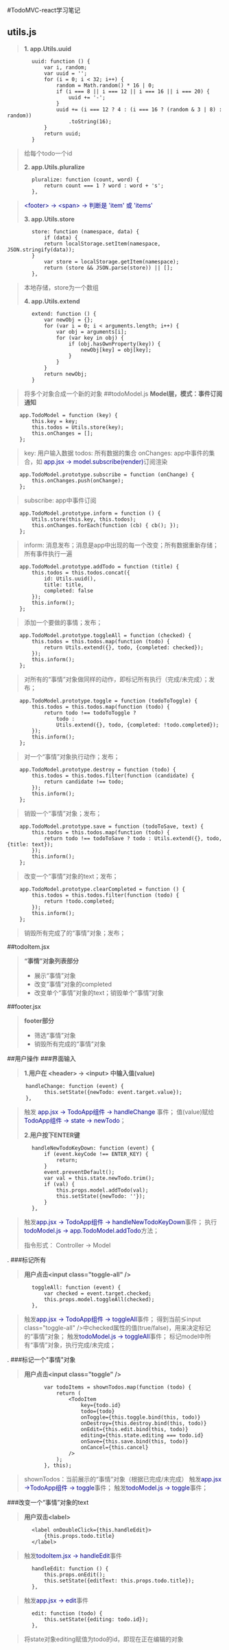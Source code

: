 #TodoMVC-react学习笔记
## utils.js
><strong>1. app.Utils.uuid</strong>
```
        uuid: function () {
            var i, random;
            var uuid = '';
            for (i = 0; i < 32; i++) {
                random = Math.random() * 16 | 0;
                if (i === 8 || i === 12 || i === 16 || i === 20) {
                    uuid += '-';
                }
                uuid += (i === 12 ? 4 : (i === 16 ? (random & 3 | 8) : random))
                    .toString(16);
            }
            return uuid;
        }
```  
>给每个todo一个id
>
><strong>2. app.Utils.pluralize</strong>
```
        pluralize: function (count, word) {
            return count === 1 ? word : word + 's';
        },
```
><font color="#00008B">&lt;footer&gt; -> &lt;span&gt; -> 判断是 'item' 或 'items' </font>
>
><strong>3. app.Utils.store</strong>
```
        store: function (namespace, data) {
            if (data) {
            return localStorage.setItem(namespace, JSON.stringify(data));
        }  
            var store = localStorage.getItem(namespace);
            return (store && JSON.parse(store)) || [];
        },
```
>本地存储，store为一个数组
>
><strong>4. app.Utils.extend</strong>
```
        extend: function () {
            var newObj = {};
            for (var i = 0; i < arguments.length; i++) {
                var obj = arguments[i];
                for (var key in obj) {
                    if (obj.hasOwnProperty(key)) {
                        newObj[key] = obj[key];
                    }
                }
            }
            return newObj;
        }
```
>将多个对象合成一个新的对象
##todoModel.js
><strong>Model层，模式：事件订阅通知</strong>
```
    app.TodoModel = function (key) {
        this.key = key;
        this.todos = Utils.store(key);
        this.onChanges = [];
    };
```
>key: 用户输入数据
>todos: 所有数据的集合
>onChanges: app中事件的集合，如 <font color="#00008B">app.jsx -> model.subscribe(render)</font>订阅渲染
>
```
    app.TodoModel.prototype.subscribe = function (onChange) {
        this.onChanges.push(onChange);
    };
```
>subscribe: app中事件订阅
>
```
    app.TodoModel.prototype.inform = function () {
        Utils.store(this.key, this.todos);
        this.onChanges.forEach(function (cb) { cb(); });
    };
```
>inform: 消息发布；消息是app中出现的每一个改变；所有数据重新存储；所有事件执行一遍
>
```
    app.TodoModel.prototype.addTodo = function (title) {
        this.todos = this.todos.concat({
            id: Utils.uuid(),
            title: title,
            completed: false
        });
        this.inform();
    };
```
>添加一个要做的事情；发布；
>
```
    app.TodoModel.prototype.toggleAll = function (checked) {
        this.todos = this.todos.map(function (todo) {
            return Utils.extend({}, todo, {completed: checked});
        });
        this.inform();
    };
```
>对所有的“事情”对象做同样的动作，即标记所有执行（完成/未完成）；发布；
>
```
    app.TodoModel.prototype.toggle = function (todoToToggle) {
        this.todos = this.todos.map(function (todo) {
            return todo !== todoToToggle ?
                todo :
                Utils.extend({}, todo, {completed: !todo.completed});
        });
        this.inform();
    };
```
>对一个“事情”对象执行动作；发布；
>
```
    app.TodoModel.prototype.destroy = function (todo) {
        this.todos = this.todos.filter(function (candidate) {
            return candidate !== todo;
        });
        this.inform();
    };
```
>销毁一个“事情”对象；发布；
>
```
    app.TodoModel.prototype.save = function (todoToSave, text) {
        this.todos = this.todos.map(function (todo) {
            return todo !== todoToSave ? todo : Utils.extend({}, todo, {title: text});
        });
        this.inform();
    };
```
>改变一个“事情”对象的text；发布；
>
```
    app.TodoModel.prototype.clearCompleted = function () {
        this.todos = this.todos.filter(function (todo) {
            return !todo.completed;
        });
        this.inform();
    };
```
>销毁所有完成了的“事情”对象；发布；
>
##todoItem.jsx
><strong>“事情”对象列表部分</strong>
><ul>
>    <li>展示“事情”对象</li>
>    <li>改变“事情”对象的completed</li>
>    <li>改变单个“事情”对象的text；销毁单个“事情”对象</li>
></ul> 
##footer.jsx
><strong>footer部分</strong>
><ul>
>    <li>筛选“事情”对象</li>
>    <li>销毁所有完成的“事情”对象</li>
></ul>
##用户操作
###界面输入
> <strong>1.用户在 &lt;header&gt; -> &lt;input&gt; 中输入值(value)</strong>
```
      handleChange: function (event) {
            this.setState({newTodo: event.target.value});
      },
```
> 触发 <font color="#00008B">app.jsx -> TodoApp组件 -> handleChange</font> 事件；
> 值(value)赋给 <font color="#00008B">TodoApp组件 -> state -> newTodo</font>；
> 
> <strong>2.用户按下ENTER键</strong>
```
        handleNewTodoKeyDown: function (event) {
            if (event.keyCode !== ENTER_KEY) {
                return;
            }
            event.preventDefault();
            var val = this.state.newTodo.trim();
            if (val) {
                this.props.model.addTodo(val);
                this.setState({newTodo: ''});
            }
        },
```
> 触发<font color="#00008B">app.jsx -> TodoApp组件 -> handleNewTodoKeyDown</font>事件；
> 执行<font color="#00008B">todoModel.js -> app.TodoModel.addTodo</font>方法；
> 
>指令形式： Controller -> Model

.
###标记所有
><strong>用户点击&lt;input class="toggle-all" /&gt;</strong>
```
        toggleAll: function (event) {
            var checked = event.target.checked;
            this.props.model.toggleAll(checked);
        },
```
>触发<font color="#00008B">app.jsx -> TodoApp组件 -> toggleAll</font>事件；
>得到当前&lg;input class="toggle-all" /&gt;中checked属性的值(true/false)，用来决定标记的“事情”对象；
>触发<font color="#00008B">todoModel.js -> toggleAll</font>事件；
>标记model中所有“事情”对象，执行完成/未完成；

.
###标记一个"事情"对象
><strong>用户点击&lt;input class="toggle" /&gt;</strong>
```
            var todoItems = shownTodos.map(function (todo) {
                return (
                    <TodoItem
                        key={todo.id}
                        todo={todo}
                        onToggle={this.toggle.bind(this, todo)}
                        onDestroy={this.destroy.bind(this, todo)}
                        onEdit={this.edit.bind(this, todo)}
                        editing={this.state.editing === todo.id}
                        onSave={this.save.bind(this, todo)}
                        onCancel={this.cancel}
                    />
                );
            }, this);
```
>shownTodos：当前展示的“事情”对象（根据已完成/未完成）
>触发<font color="#00008B">app.jsx ->TodoApp组件 -> toggle</font>事件；
>触发<font color="#00008B">todoModel.js -> toggle</font>事件；

###改变一个“事情”对象的text
><strong>用户双击&lt;label&gt;</strong>
```
        <label onDoubleClick={this.handleEdit}>
            {this.props.todo.title}
        </label>
```
>触发<font color="#00008B">todoItem.jsx -> handleEdit</font>事件
```
        handleEdit: function () {
            this.props.onEdit();
            this.setState({editText: this.props.todo.title});
        },
```
>触发<font color="#00008B">app.jsx -> edit</font>事件
```
        edit: function (todo) {
            this.setState({editing: todo.id});
        },
```
>将state对象editing赋值为todo的id，即现在正在编辑的对象